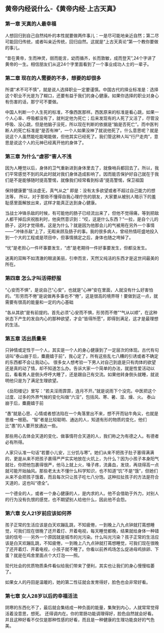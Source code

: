 <!--
 * @Author: zhangyu
 * @Email: zhangdulin@outlook.com
 * @Date: 2021-07-02 15:56:46
 * @LastEditors: zhangyu
 * @LastEditTime: 2022-11-18 17:12:26
 * @Description:
-->

## 黄帝内经说什么-《黄帝内经·上古天真》

### 第一章 天真的人最幸福
人想回归到自己自然纯朴的本性就要做两件事儿：一是尽可能地亲近自然；第二尽可能回归传统，或者叫亲近传统，回归自然。这就是“上古天真论”第一个教你要做的事儿。

“昔在黄帝，生而神灵，弱而能言，幼而循齐，长而敦敏，成而登天”,24个字讲了黄帝的一生。相信朋友们从这24个字里面看到了一个事业成功人士的一辈子。

### 第二章 现在的人需要的不多，想要的却很多
所谓“术不可不慎”，就是说人选择职业一定要谨慎。中国古代的择业标准是：选择这个职业不光是为了糊口，还要有益于我们的身心健康。如果你选择的职业对身心有伤害的话，那宁可不要做。

中国人判断一个人生死的标准，不像西医那样。西医原来的标准是看心跳，如果一个人心率、呼吸都没有了，就判定他为死亡；后来发现有的人死了又活了，尽管没呼吸、没心跳，但是他脑子没死，所以现在判断的依据是“脑是否死亡”。而中医判断人的死亡标准是“是否有神”，一个人如果没神了就说他死了。什么意思呢？就是说这个人虽然能吃能喝能做，但他其实已经死了。我们管这种人叫“行尸走肉”，意思是说这个人的元神已经离开他的身体了。

### 第三章 为什么“虚邪”害人不浅
因为人睡觉以后，身体的卫气重新进到身体里去了，就像哨兵都回去了。所以，我们平常感觉不到的风此时就对我们身体造成影响了。因而能否保护好自己就在于我们是不是能够随时提高警惕，就像我们经常看到标语“提高警惕，保卫祖国

保持健康要“恬淡虚无，真气从之” 即是：没有太多欲望或者不超过自己能力的想法等， 所以，对于那些不懂得自我心理疗伤的朋友，大家要从被别人暗示下的羞耻感里面解放出来，这样才能真正达到身心健康。

当战士冲锋杀敌的时候，有可能他的肠子已经流出来了，但他不觉得痛，等到把敌人都干掉后庆祝胜利时，他突然意识到：“哎，这是什么东西？”一拉，是自个儿的肠子，这时才觉得疼。这是为什么？就是因为他那会儿的气被用在另外一个事情——“冲锋杀敌”上了，无暇来顾及肠子的事。我的很多病人，曾经热情旺盛地投入到一个大的工程或是项目中，但事情搞定之后，身体也随之垮掉了。

“忧”是老担心一件坏事要发生，“虑”是老期待一件好事要发生，但都没发生。

迷离的双眸不如清澈的眼波美丽，引申而言，天然又纯洁的东西才是这世间最美的所在。

### 第四章 怎么才叫活得舒服
“心安而不惧”，是说自己“心安”，也就是“心神”安在里面，人就没有什么好害怕的。“形劳而不倦”是说做再多事也不“倦”，这是很高的境界呀！要做到这一点，就需要有很高的能量和一定的内心基础

“各从其欲”是有前提的。首先必须“心安而不惧，形劳而不倦”“气从以顺”，在这种状态下产生的发自内心的那种欲望，才会“皆得所愿”，即得到满足，这才是最理想的生活。

### 第五章 活出质量来
只钟情或定性于一个人，其实是一个人的身心健康到了一定层次的体现。古代有句话叫“泰山崩于后，麋鹿嬉于前”，我心定了，所有这些乱七八糟的引诱或者不确定的东西都不会让我动心。
很多女人想考验一下男人对自己到底是只有肉体的欲望还是真的动了情，却不知道怎么办。告诉大家一个简单的办法，就是性爱活动以后，看看男人是倒头呼呼大睡了，还是跟自己有交流。如果他转身倒头就睡，就说明他只是为了满足生理欲望。

《岳阳楼记》里写：“若夫淫雨霏霏，连月不开。”就是说雨下个没完。中医把这个过度、过多的外界气候的变化叫做“六淫”，包括风、寒、暑、湿、燥、火。
泰山崩于后，麋鹿嬉于前

“愚”就是心思、心情或者想法陷在一个角落里出不来，想不开而钻牛角尖，也就是思维一根筋。
“智”者是比较聪明、通达的人，知道有形的物质的变化，他们比“愚”的人要开放通达一些。

那些用心去体会天道的变化、做事情符合天道的人，我们称之为有德之人。有德者必有所得。

人家只认准一句话“若要小儿安，三分饥与寒”。她们从来不把孩子肚子塞得满满的，更是从来不把孩子裹得严严实实地放在火炕上，为什么？因为小孩子本身阳气就壮，你把他包裹得很严，他马上就上火，嗓子疼，流鼻血，发烧，再烧得高一点就可能开始抽风。那些老太太不懂什么科学知识，也不知道“饥”不是“饿”，但她们从来不会把孩子饿着，而且每次只让孩子吃七八分饱。这种拉扯孩子的方法是符合天道的，这也叫“德全”。

一个德全的人，或者一个身心健康的人，是内求的人。他不会借助于外力，对别人的行为没有仇恨的感觉，也不期望别人给他什么，因此他不会怨。

### 第六章 女人21岁前应该如何养
孩子正常的生活应该是白天欢蹦乱跳，不知疲倦，一到晚上八九点钟就打蔫想睡觉，可我们现在很晚了还开着灯、开着电视，每天睡觉都晚，结果就给身体一种错误的信号⋯⋯另外一个原因就是城市的光污染。什么叫光污染？孩子正常的生活应该是白天欢蹦乱跳，不知疲倦，一到晚上八九点钟就打蔫想睡觉，可我们现在很晚了还开着灯、开着电视，小孩子就不睡了。你看以前养鸡场怎么促进母鸡排卵、下蛋？就是在鸡舍里面点个大灯泡——照。

现代社会的优质物质条件看似给我们带来了便利，其实也让我们的身心慢慢枯萎了。

如果女人的丹田是温暖的，她的第二性征就会发育得好，脸色也会非常好看。

### 第七章 女人28岁以后的幸福活法
阴寒的东西化不了，最后就会集结成一种负面的能量，集聚到内心，人就常常觉得活着没意思，想死。
还得调内在。你的胃肠功能调理得好，脸色自然就会好看。并且这种好看不仅仅是那种性感的好看，而且是一种健康的生理功能良好的气色美。
<Gitalk />
